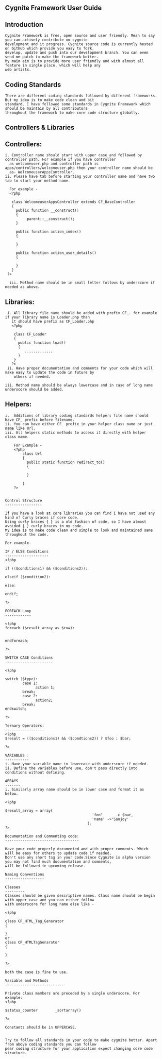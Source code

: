   Cygnite Framework User Guide
  -------------------------------------

   Introduction
   ------------
    Cygnite Framework is free, open source and user friendly. Mean to say you can actively contribute on cygnite 
    development and it progress. Cygnite source code is currently hosted on Github which provide you easy to fork,
    develop, update and push into our development branch. You can even send me patch to make the framework better.
    My main aim is to provide more user friendly and with almost all feature in single place, which will help any
    web artists.


   Coding Standards
   ---------------------
    There are different coding standards followed by different frameworks. But my idea is to make code clean and bit 
    standard. I have followed some standards in Cygnite Framework which should be maintain by all contributors 
    throughout the framework to make core code structure globally.

   Controllers & Libraries
   -----------------------

   Controllers:
   -----------
    i. Controller name should start with upper case and followed by controller path. For example if you have controller 
      as welcomeuser.php and controller path is apps/controllers/welcomeuser.php then your controller name should be
      as- WelcomeuserAppsController.
    ii. Please have tab before starting your controller name and have two tab to start your method name.
      
      For example -
      <?php
       
       class WelcomeuserAppsController extends CF_BaseController
       {
         public function __construct()
         {
              parent::__construct();
         }
        
         public function action_index()
         {
         
         }
         
         public function action_user_details()
         { 
         
         }
       }
     ?>
      
      iii. Method name should be in small letter follows by underscore if needed as above.


   Libraries:
   ----------
     i. All library file name should be added with prefix CF_. for example if your library name is Loader.php than 
       it should have prefix as CF_Loader.php
       <?php
       
        class CF_Loader
        {
          public function load()
          {
             .............
          }
        }
       ?>
     ii. Have proper documentation and comments for your code which will make easy to update the code in future by 
        others if needed.
        
    iii. Method name should be always lowercase and in case of long name underscore should be added.


   Helpers:
   ----------
    i.  Additions of library coding standards helpers file name should have CF_ prefix before filename.
    ii. You can have either CF_ prefix in your helper class name or just name like Url.
    iii. All helpers static methods to access it directly with helper class name.
       
        For Example -
        <?php
            class Url
            {
              public static function redirect_to()
              {
              
              }
              
            }
        ?>
        
        
    Control Structure
    -----------------
    
    If you have a look at core libraries you can find i have not used any kind of Curly braces if core code. 
    Using curly braces { } is a old fashion of code, so I have almost avoided { } curly braces in my code. 
    My idea is to make code clean and simple to look and maintained same throughout the code.

    For example-

    IF / ELSE Conditions
    --------------------
    <?php
    
    if (($conditions1) && ($conditions2)):

    elseif ($condition2):

    else:

    endif;

    ?>
    
    FOREACH Loop
    ------------
  
    <?php
    foreach ($result_array as $row):


    endforeach;
    
    ?>

    SWITCH CASE Conditions
    ----------------------

    <?php
    
    switch ($type):
            case 1:
                  action 1;
            break;
            case 2:
                  action2;
            break;
    endswitch;
    
    ?>
    
    Ternary Operators:
    ------------------
    <?php
    $result = (($conditions1) && ($condtions2)) ? $foo : $bar;
    
    ?>

    VARIABLES :
    -----------
    i. Have your variable name in lowercase with underscore if needed.
    ii. Define the variables before use, don't pass directly into conditions without defining.

    ARRAYS
    -------
    i. Similarly array name should be in lower case and format it as below.

    <?php 
    
    $result_array = array(
                                            'foo'      -> $bar,
                                            'name' ->'Sanjoy'
                                          );
    ?>                                      

    Documentation and Commenting code:
    ----------------------------------
    
    Have your code properly documented and with proper comments. Which will be easy for others to update code if needed.
    Don't use any short tag in your code.Since Cygnite is alpha version you may not find much documentation and comments,
    will be followed in upcoming release.

    Naming Conventions
    ------------------

    Classes
    ---------
    Classes should be given descriptive names. Class name should be begin with upper case and you can either follow
    with underscore for long name else like -
    
    <?php
    
    class CF_HTML_Tag_Genarator
    {

    }
    or
    class CF_HTMLTagGenarator
    {

    }
    
    ?>
    
    both the case is fine to use.

    Variable and Methods
    ---------------------------

    Private class members are preceded by a single underscore. For example:
    <?php
    
    $status_counter        _sortarray()
    
    ?>

    Constants should be in UPPERCASE.


    Try to follow all standards in your code to make cygnite better. Apart from above coding standards you can follow
    pear coding structure for your application expect changing core code structure.
    
    
    
